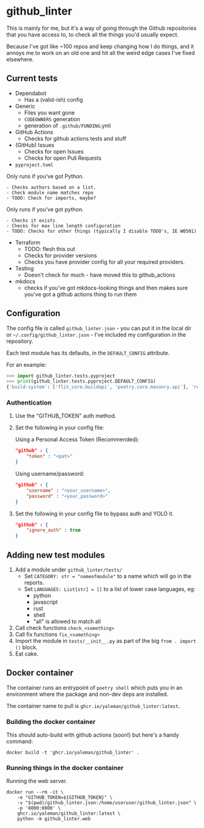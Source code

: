# github_linter

This is mainly for me, but it's a way of going through the Github repositories that you have access to, to check all the things you'd usually expect.

Because I've got like ~100 repos and keep changing how I do things, and it annoys me to work on an old one and hit all the weird edge cases I've fixed elsewhere.

## Current tests

- Dependabot
    - Has a (valid-ish) config
- Generic
    - Files you want gone
    - `CODEOWNERS` generation
    - generation of `.github/FUNDING`.yml
- GitHub Actions
    - Checks for github actions tests and stuff
- (GitHub) Issues
    - Checks for open Issues
    - Checks for open Pull Requests
- `pyproject.toml`

Only runs if you've got Python.

    - Checks authors based on a list.
    - Check module name matches repo
    - TODO: Check for imports, maybe?

Only runs if you've got python.

    - Checks it exists
    - Checks for max line length configuration
    - TODO: Checks for other things (typically I disable TODO's, IE W0501)
- Terraform
    - TODO: flesh this out
    - Checks for provider versions
    - Checks you have provider config for all your required providers.
- Testing
    - Doesn't check for much - have moved this to github_actions
- mkdocs
    - checks if you've got mkdocs-looking things and then makes sure you've got a github actions thing to run them

## Configuration

The config file is called `github_linter.json` - you can put it in the local dir or `~/.config/github_linter.json` - I've included my configuration in the repository.

Each test module has its defaults, in the `DEFAULT_CONFIG` attribute.

For an example:

``` python
>>> import github_linter.tests.pyproject
>>> print(github_linter.tests.pyproject.DEFAULT_CONFIG)
{'build-system': ['flit_core.buildapi', 'poetry.core.masonry.api'], 'readme': 'README.md'}
```

### Authentication

1. Use the "GITHUB_TOKEN" auth method.
2. Set the following in your config file:
    
    Using a Personal Access Token (Recommended):

    ```json
    "github" : { 
        "token" : "<pat>"
    }
    ```

    Using username/password:
    
    ```json
    "github" : { 
        "username" : "<your_username>", 
        "password" : "<your_password>" 
    }
    ```

3. Set the following in your config file to bypass auth and YOLO it.
    
    ```json
    "github" : { 
        "ignore_auth" : true 
    }
    ```

## Adding new test modules

1. Add a module under `github_linter/tests/`
    - Set `CATEGORY: str = "nameofmodule"` to a name which will go in the reports.
    - Set `LANGUAGES: List[str] = []` to a list of lower case languages, eg:
        - python
        - javascript
        - rust
        - shell
        - "all" is allowed to match all
2. Call check functions `check_<something>`
3. Call fix functions `fix_<something>`
4. Import the module in `tests/__init__.py` as part of the big `from . import ()` block.
5. Eat cake.


## Docker container

The container runs an entrypoint of `poetry shell` which puts you in an environment where the package and non-dev deps are installed.

The container name to pull is `ghcr.io/yaleman/github_linter:latest`.

### Building the docker container

This should auto-build with github actions (soon!) but here's a handy command:

```shell
docker build -t 'ghcr.io/yaleman/github_linter' .
```

### Running things in the docker container

Running the web server.

```shell
docker run --rm -it \
    -e "GITHUB_TOKEN=${GITHUB_TOKEN}" \
    -v "$(pwd)/github_linter.json:/home/useruser/github_linter.json" \
    -p '8000:8000' \
    ghcr.io/yaleman/github_linter:latest \
    python -m github_linter.web
```